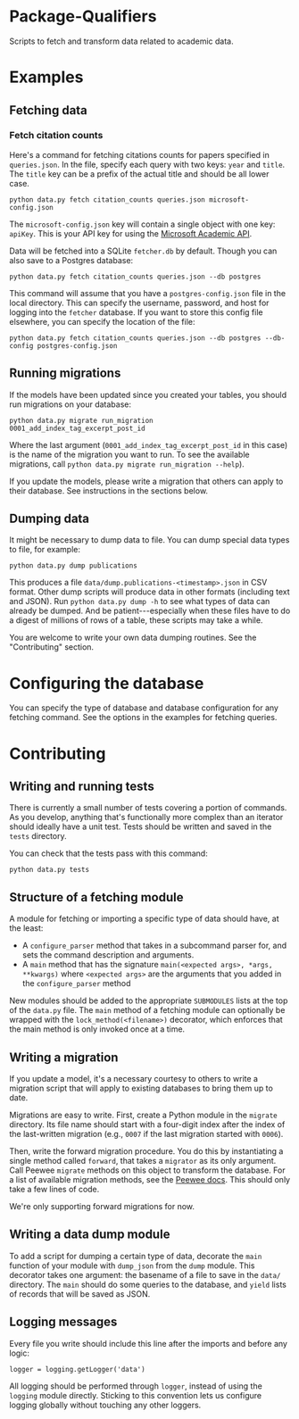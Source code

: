 # Package-Qualifiers

Scripts to fetch and transform data related to academic data.

# Examples

## Fetching data

### Fetch citation counts

Here's a command for fetching citations counts for papers specified in `queries.json`.
In the file, specify each query with two keys: `year` and `title`.
The `title` key can be a prefix of the actual title and should be all lower case.

    python data.py fetch citation_counts queries.json microsoft-config.json

The `microsoft-config.json` key will contain a single object with one key: `apiKey`.
This is your API key for using the [Microsoft Academic API](https://www.microsoft.com/cognitive-services://www.microsoft.com/cognitive-services/).

Data will be fetched into a SQLite `fetcher.db` by default.
Though you can also save to a Postgres database:

    python data.py fetch citation_counts queries.json --db postgres 

This command will assume that you have a `postgres-config.json` file in the local directory.
This can specify the username, password, and host for logging into the `fetcher` database.
If you want to store this config file elsewhere, you can specify the location of the file:

    python data.py fetch citation_counts queries.json --db postgres --db-config postgres-config.json

## Running migrations

If the models have been updated since you created your tables, you should run migrations on your database:

    python data.py migrate run_migration 0001_add_index_tag_excerpt_post_id

Where the last argument (`0001_add_index_tag_excerpt_post_id` in this case) is the name of the migration you want to run.
To see the available migrations, call `python data.py migrate run_migration --help`).

If you update the models, please write a migration that others can apply to their database.
See instructions in the sections below.

## Dumping data

It might be necessary to dump data to file.
You can dump special data types to file, for example:

    python data.py dump publications

This produces a file `data/dump.publications-<timestamp>.json` in CSV format.
Other dump scripts will produce data in other formats (including text and JSON).
Run `python data.py dump -h` to see what types of data can already be dumped.
And be patient---especially when these files have to do a digest of millions of rows of a table, these scripts may take a while.

You are welcome to write your own data dumping routines.
See the "Contributing" section.

# Configuring the database

You can specify the type of database and database configuration for any fetching command.
See the options in the examples for fetching queries.

# Contributing

## Writing and running tests

There is currently a small number of tests covering a portion of commands.
As you develop, anything that's functionally more complex than an iterator should ideally have a unit test.
Tests should be written and saved in the `tests` directory.

You can check that the tests pass with this command:

    python data.py tests

## Structure of a fetching module

A module for fetching or importing a specific type of data should have, at the least:
* A `configure_parser` method that takes in a subcommand parser for, and sets the command description and arguments.
* A `main` method that has the signature `main(<expected args>, *args, **kwargs)` where `<expected args>` are the arguments that you added in the `configure_parser` method

New modules should be added to the appropriate `SUBMODULES` lists at the top of the `data.py` file.
The `main` method of a fetching module can optionally be wrapped with the `lock_method(<filename>)` decorator, which enforces that the main method is only invoked once at a time.

## Writing a migration

If you update a model, it's a necessary courtesy to others to write a migration script that will apply to existing databases to bring them up to date.

Migrations are easy to write.
First, create a Python module in the `migrate` directory.
Its file name should start with a four-digit index after the index of the last-written migration (e.g., `0007` if the last migration started with `0006`).

Then, write the forward migration procedure.
You do this by instantiating a single method called `forward`, that takes a `migrator` as its only argument.
Call Peewee `migrate` methods on this object to transform the database.
For a list of available migration methods, see the [Peewee docs](http://docs.peewee-orm.com/en/latest/peewee/playhouse.html#schema-migrations).
This should only take a few lines of code.

We're only supporting forward migrations for now.

## Writing a data dump module

To add a script for dumping a certain type of data, decorate the `main` function of your module with `dump_json` from the `dump` module.
This decorator takes one argument: the basename of a file to save in the `data/` directory.
The `main` should do some queries to the database, and `yield` lists of records that will be saved as JSON.

## Logging messages

Every file you write should include this line after the imports and before any logic:

    logger = logging.getLogger('data')

All logging should be performed through `logger`, instead of using the `logging` module directly.
Sticking to this convention lets us configure logging globally without touching any other loggers.
